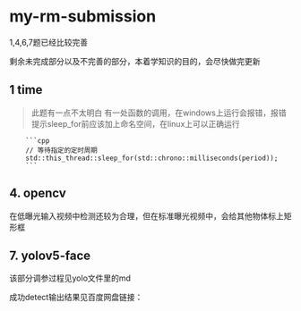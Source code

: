 # my-rm-submission
1,4,6,7题已经比较完善

剩余未完成部分以及不完善的部分，本着学知识的目的，会尽快做完更新

## 1 time
> 此题有一点不太明白
> 有一处函数的调用，在windows上运行会报错，报错提示sleep_for前应该加上命名空间，在linux上可以正确运行
>


        ```cpp
        // 等待指定的定时周期
        std::this_thread::sleep_for(std::chrono::milliseconds(period));
        ```

## 4. opencv 

在低曝光输入视频中检测还较为合理，但在标准曝光视频中，会给其他物体标上矩形框

## 7. yolov5-face
该部分调参过程见yolo文件里的md

成功detect输出结果见百度网盘链接：
